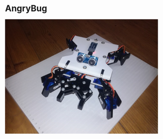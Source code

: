 # AngryBug
![Image description](https://github.com/MaksKliuba/ArduinoProjects/blob/master/AngryBug/picture.jpg)
